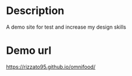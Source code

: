 # Description
A demo site for test and increase my design skills

# Demo url
https://rizzato95.github.io/omnifood/
